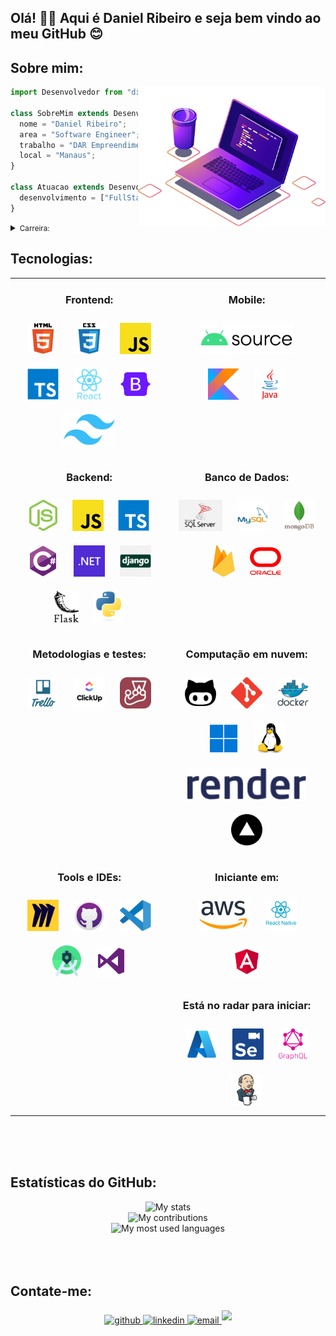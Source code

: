 ## Olá! 👋🏻 Aqui é Daniel Ribeiro e seja bem vindo ao meu GitHub 😊

## Sobre mim:

<img src="./assets/img/computer-illustration.png" min-width="400px" max-width="300px" width="300px" align="right">

```js
import Desenvolvedor from "dielito2010";

class SobreMim extends Desenvolvedor {
  nome = "Daniel Ribeiro";
  area = "Software Engineer";
  trabalho = "DAR Empreendimentos";
  local = "Manaus";
}

class Atuacao extends Desenvolvedor {
  desenvolvimento = ["FullStack", "Backend", "Frontend", "Mobile"];
}
```

<details>
  
<summary><small>Carreira:</small></summary>

👨🏻‍🏫 Atualmente, busco atuar como Dev, mas minha jornada até aqui é interessante, vamos em ordem cronológica. Meu primeiro contato com um computador ocorreu aos 12 anos, por volta de 2000. Mesmo sem ter feito nenhum curso formal, rapidamente me familiarizei com a usabilidade. Percebi meu talento quando as pessoas começaram a me procurar para ajudá-las com tarefas relacionadas a computadores. Nessa época, eu "brincava" com MS-DOS, Windows 95 e Windows 98.

Minha carreira em tecnologia da informação começou em 2008 como técnico de manutenção de hardware. Posteriormente, trabalhei como designer gráfico, principalmente usando o CorelDRAW e o Photoshop ferramentas que estavam em seu auge, hoje em dia as ferramentas evoluíram, eu uso o Figma e, ocasionalmente, Canva.

Em 2012, com minha bagagem de conhecimento em informática, fui convidado para ser instrutor. Não apenas ministrei aulas, mas também tive a responsabilidade de criar e formatar materiais didáticos semelhantes a apostilas, cobrindo todo o conteúdo do curso dividido em 5 módulos para os 5 primeiros anos do ensino fundamental. Essa fase interessante durou 3 anos e trabalhei nesse formato em 2 escolas.

Em 2015, fui convidado para trabalhar em uma representante local de um sistema de PDV nacional voltado para bares e restaurantes. O sistema era baseado em desktop, desenvolvido em C#. Eu não tive acesso ao código-fonte, pois minha função era principalmente implantação e inserção inicial de dados no sistema. Foi nesse momento que decidi aprender SQL para facilitar o processo, já que os dados dos produtos eram os mesmos. Criei um script padrão e, com isso, reduzimos significativamente o tempo de implantação. Embora tenha sido uma breve experiência, foi importante, pois me introduziu no mundo dos sistemas.

Eu estava tão envolvido com essa área que decidi me tornar o representante local oficial do sistema MarketUP. Em 2017, decidi transferir minha carteira de clientes para um parceiro quando fui inserido em uma fábrica de maquininhas de cartão. Inicialmente, comecei a trabalhar na produção, mas logo fui transferido para o time de sistemas. O produto principal era um sistema ERP, desenvolvido em Delphi, com um banco de dados Oracle e gerenciamento de código-fonte no Git. Comecei minha jornada nesse ambiente como suporte técnico, ajudando a resolver problemas dos usuários. Com o passar do tempo, fui convidado a desempenhar um papel mais proativo e me tornei analista, focando nos módulos de estoque, produção, engenharia e qualidade. A empresa passou por mudanças significativas em 2018, tornando-se parte de um grupo maior, e em 2019 iniciamos os trabalhos para a implantação do sistema SAP B1. Continuar a trabalhar nessa área foi uma experiência enriquecedora para mim, e minha jornada nesse ambiente durou até 2020.

A partir de 2021, tomei a decisão de criar uma MEI e utilizei toda a experiência que adquiri para me dedicar exclusivamente ao desenvolvimento de código-fonte. Até o presente momento, minha trajetória tem se concentrado principalmente no desenvolvimento web e mobile. Mais a baixo, você pode verificar as tecnologias com as quais estou familiarizado.

🧑🏻‍💻 Iniciei a faculdade de Análise e Desenvolvimento de Sistemas em 2015, porém, ao longo do caminho, enfrentei alguns desafios que me levaram a trancar a matrícula 2 vezes. A primeira vez foi devido a dificuldades financeiras, e a segunda devido à incompatibilidade de horários com o meu trabalho. Como resultado, um curso que originalmente deveria ser concluído em 3 anos acabou levando 5 anos para ser finalizado. Essas são situações que podem ocorrer ao longo da carreira acadêmica, e finalmente, consegui concluir meu curso no primeiro semestre de 2020.

</details>

## Tecnologias:

<table>

<tr>
<td align="center" width="50%" valign="top">

### Frontend:

<img style="margin: 10px" src="./assets/img/html5.svg" alt="HTML5" title="HTML5" height="50" />
<img style="margin: 10px" src="./assets/img/css3.svg" alt="CSS3" title="CSS3" height="50" />
<img style="margin: 10px" src="./assets/img/javascript.png" alt="JavaScript" title="JavaScript" height="50" />
<img style="margin: 10px" src="./assets/img/typescript.svg" alt="TypeScript" title="TypeScript" height="50" />
<img style="margin: 10px" src="./assets/img/reactjs.svg" alt="React" title="React" height="50" />
<img style="margin: 10px" src="./assets/img/bootstrap.svg" alt="Bootstrap" title="Bootstrap" height="50" />
<img style="margin: 10px" src="./assets/img/tailwind.svg" alt="Tailwind" title="Tailwind" height="50" />

</td>
<td align="center" valign="top">

### Mobile:

<img style="margin: 10px" src="./assets/img/aosp.svg" alt="Aosp" title="Aosp" height="50" />
<img style="margin: 10px" src="./assets/img/kotlin.svg" alt="Kotlin" title="Kotlin" height="50" />
<img style="margin: 10px" src="./assets/img/java.svg" alt="Java" title="Java" height="50" />

</td>
</tr>

<tr>
<td align="center" valign="top">

### Backend:

<img style="margin: 10px" src="./assets/img/nodejs.svg" alt="Node.js" title="Node.js" height="50" />
<img style="margin: 10px" src="./assets/img/javascript.png" alt="JavaScript" title="JavaScript" height="50" />
<img style="margin: 10px" src="./assets/img/typescript.svg" alt="TypeScript" title="TypeScript" height="50" />
<img style="margin: 10px" src="./assets/img/csharp.svg" alt="C#" title="C#" height="50" />
<img style="margin: 10px" src="./assets/img/dotnet.png" alt="dotnet" title="dotnet" height="50" />
<img style="margin: 10px" src="./assets/img/django.png" alt="django" title="django" height="50" />
<img style="margin: 10px" src="./assets/img/flask.png" alt="flask" title="flask" height="50" />
<img style="margin: 10px" src="./assets/img/python.svg" alt="Python" title="Python" height="50" />

</td>
<td align="center" valign="top">

### Banco de Dados:

<img style="margin: 10px" src="./assets/img/sqlServer.png" alt="SqlServer" title="SqlServer" height="50" />
<img style="margin: 10px" src="./assets/img/mysql.svg" alt="MySQL" title="MySQL" height="50" />
<img style="margin: 10px" src="./assets/img/mongodb.svg" alt="MongoDB" title="MongoDB" height="50" />
<img style="margin: 10px" src="./assets/img/firebase.svg" alt="Firebase" title="Firebase" height="50" />
<img style="margin: 10px" src="./assets/img/oracle.png" alt="Oracle" title="Oracle" height="50" />

</td>
</tr>

<tr>
<td align="center" valign="top">

### Metodologias e testes:

<img style="margin: 10px" src="./assets/img/trello.png" alt="Trello" title="Trello" height="50" />
<img style="margin: 10px" src="./assets/img/clickup.png" alt="ClickUp" title="ClickUp" height="50" />
<img style="margin: 10px" src="./assets/img/Jest.svg" alt="Jest" title="Jest" height="50" />

</td>
<td align="center" valign="top">

### Computação em nuvem:

<img style="margin: 10px" src="./assets/img/github.png" alt="GitHub" title="GitHub" height="50" />
<img style="margin: 10px" src="./assets/img/git.svg" alt="Git" title="Git" height="50" />
<img style="margin: 10px" src="./assets/img/docker.svg" alt="Docker" title="Docker" height="50" />
<img style="margin: 10px" src="./assets/img/windows.png" alt="Windows" title="Windows" height="50" />
<img style="margin: 10px" src="./assets/img/linux.svg" alt="Linux" title="Linux" height="50" />
<img style="margin: 10px" src="./assets/img/render.svg" alt="Render" title="Render" height="50" />
<img style="margin: 10px" src="./assets/img/vercel.png" alt="Vercel" title="Vercel" height="50" />

</td>
</tr>

<tr>

<td align="center" valign="top">

### Tools e IDEs:

<img style="margin: 10px" src="./assets/img/miro.svg" alt="Miro" title="Miro" height="50" />
<img style="margin: 10px" src="./assets/img/github-desktop.svg" alt="GitHub Desktop" title="GitHub Desktop" height="50" />
<img style="margin: 10px" src="./assets/img/visual-studio-code.svg" alt="Visual Studio Code" title="Visual Studio Code" height="50" />
<img style="margin: 10px" src="./assets/img/android-studio.svg" alt="Android Studio" title="Android Studio" height="50" />
<img style="margin: 10px" src="./assets/img/visual-studio.svg" alt="Visual Studio" title="Visual Studio" height="50" />

</td>
<td align="center" valign="top">

### Iniciante em:

<img style="margin: 10px" src="./assets/img/aws.svg" alt="Aws" title="Aws" height="50" />
<img style="margin: 10px" src="./assets/img/react-native.png" alt="React Native" title="React Native" height="50" />
<img style="margin: 10px" src="./assets/img/angular.svg" alt="Angular" title="Angular" height="50" />

### Está no radar para iniciar:

<img style="margin: 10px" src="./assets/img/azure.svg" alt="Azure" title="Azure" height="50" />
<img style="margin: 10px" src="./assets/img/selenium.png" alt="Selenium" title="Selenium" height="50" />
<img style="margin: 10px" src="./assets/img/graphql.svg" alt="GraphQL" title="GraphQL" height="50" />
<img style="margin: 10px" src="./assets/img/jenkins.png" alt="Jenkins" title="Jenkins" height="50" />

</td>
</tr>

</table>
<br>
<br>
<br>

## Estatísticas do GitHub:

<div align="center">
    <img src="https://github-readme-stats-git-masterrstaa-rickstaa.vercel.app/api/?username=dielito2010&theme=dracula&?theme=dark&show_icons=true%count_private=true&include_all_commits=true" alt="My stats" /><br>
    <img src="https://github-readme-streak-stats.herokuapp.com?user=dielito2010&theme=dracula" alt="My contributions" /><br>
    <img src="https://github-readme-stats-git-masterrstaa-rickstaa.vercel.app/api/top-langs/?username=dielito2010&show_icons=true&langs_count=10&layout=compact&theme=dracula&count_private=true&hide=shaderlab,rpc,glsl,hlsl,cmake,asp" alt="My most used languages" />
</div>
<br>
<br>
<br>

## Contate-me:

<div align="center">
  <a href="https://github.com/dielito2010" target="_blank">
    <img src=https://img.shields.io/badge/github-%2324292e.svg?&style=for-the-badge&logo=github&logoColor=white alt=github style="margin-bottom: 5px;" />
  </a>
  <a href="https://linkedin.com/in/daniel-antunes-ribeiro" target="_blank">
    <img src=https://img.shields.io/badge/linkedin-%231E77B5.svg?&style=for-the-badge&logo=linkedin&logoColor=white alt=linkedin style="margin-bottom: 5px;" />
  </a>
  <a href="mailto:d.a.ribeiro2@gmail.com" target="_blank">
    <img src=https://img.shields.io/badge/-Gmail-FF0000?style=for-the-badge&logo=gmail&logoColor=white alt=email style="margin-bottom: 5px;" />
  </a>
  <a href="https://danielribeiro.dev.br" target="_blank">
    <img src=https://img.shields.io/badge/site:-danielribeiro.dev.br-yellow?&style=for-the-badge&alt=site style="margin-bottom: 5px;" />
  </a>
</div>
